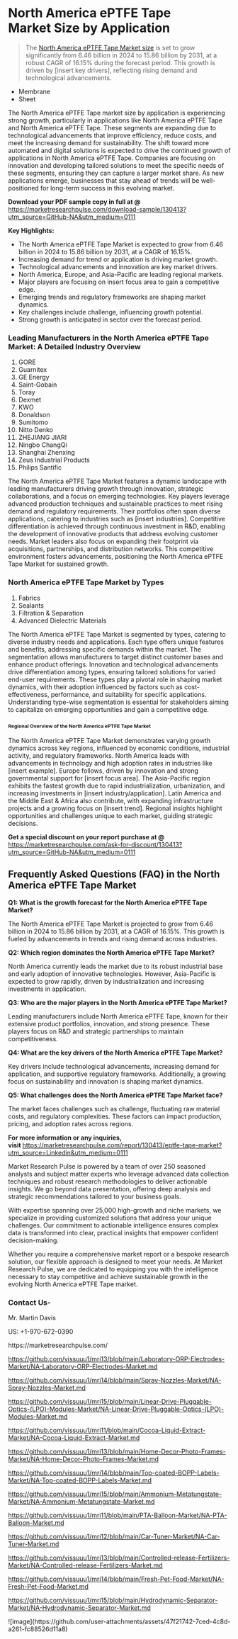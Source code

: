 <h1>North America ePTFE Tape Market&nbsp;Size by Application</h1><blockquote><p>The <a href="https://marketresearchpulse.com/download-sample/130413?utm_source=GitHub-NA&amp;utm_medium=0111">North America ePTFE Tape Market size</a> is set to grow significantly from 6.46 billion in 2024 to 15.86 billion by 2031, at a robust CAGR of 16.15% during the forecast period. This growth is driven by [insert key drivers], reflecting rising demand and technological advancements.</p></blockquote><ul><li>Membrane <li> Sheet</li></ul><p>The North America ePTFE Tape market size by application is experiencing strong growth, particularly in applications like North America ePTFE Tape and North America ePTFE Tape. These segments are expanding due to technological advancements that improve efficiency, reduce costs, and meet the increasing demand for sustainability. The shift toward more automated and digital solutions is expected to drive the continued growth of applications in North America ePTFE Tape. Companies are focusing on innovation and developing tailored solutions to meet the specific needs of these segments, ensuring they can capture a larger market share. As new applications emerge, businesses that stay ahead of trends will be well-positioned for long-term success in this evolving market.</p><p><strong>Download your PDF sample copy in full at @ </strong><a href="https://marketresearchpulse.com/download-sample/130413?utm_source=GitHub-NA&amp;utm_medium=0111">https://marketresearchpulse.com/download-sample/130413?utm_source=GitHub-NA&amp;utm_medium=0111</a></p><p><strong>Key Highlights: </strong></p><ul><li>The North America ePTFE Tape Market is expected to grow from 6.46 billion in 2024 to 15.86 billion by 2031, at a CAGR of 16.15%.</li><li>Increasing demand for trend or application is driving market growth.</li><li>Technological advancements and innovation are key market drivers.</li><li>North America, Europe, and Asia-Pacific are leading regional markets.</li><li>Major players are focusing on insert focus area to gain a competitive edge.</li><li>Emerging trends and regulatory frameworks are shaping market dynamics.</li><li>Key challenges include challenge, influencing growth potential.</li><li>Strong growth is anticipated in sector over the forecast period.</li></ul><h3>Leading Manufacturers in the North America ePTFE Tape Market: A Detailed Industry Overview</h3><ol><li>GORE</li><li>Guarnitex</li><li>GE Energy</li><li>Saint-Gobain</li><li>Toray</li><li>Dexmet</li><li>KWO</li><li>Donaldson</li><li>Sumitomo</li><li>Nitto Denko</li><li>ZHEJIANG JIARI</li><li>Ningbo ChangQi</li><li>Shanghai Zhenxing</li><li>Zeus Industrial Products</li><li>Philips Santific</li></ol><div class="flex max-w-full flex-col flex-grow"><div class="min-h-8 text-message flex w-full flex-col items-end gap-2 whitespace-normal break-words [.text-message+&amp;]:mt-5" dir="auto" data-message-author-role="assistant" data-message-id="fd8432e4-4910-450d-b182-61b7bfb0a01f" data-message-model-slug="gpt-4o"><div class="flex w-full flex-col gap-1 empty:hidden first:pt-[3px]"><div class="markdown prose w-full break-words dark:prose-invert light"><p>The North America ePTFE Tape Market features a dynamic landscape with leading manufacturers driving growth through innovation, strategic collaborations, and a focus on emerging technologies. Key players leverage advanced production techniques and sustainable practices to meet rising demand and regulatory requirements. Their portfolios often span diverse applications, catering to industries such as [insert industries]. Competitive differentiation is achieved through continuous investment in R&amp;D, enabling the development of innovative products that address evolving customer needs. Market leaders also focus on expanding their footprint via acquisitions, partnerships, and distribution networks. This competitive environment fosters advancements, positioning the North America ePTFE Tape Market for sustained growth.</p></div></div></div></div><h3>North America ePTFE Tape Market by Types</h3><ol><li>Fabrics <li> Sealants <li> Filtration & Separation <li> Advanced Dielectric Materials</li></ol><div class="flex max-w-full flex-col flex-grow"><div class="min-h-8 text-message flex w-full flex-col items-end gap-2 whitespace-normal break-words [.text-message+&amp;]:mt-5" dir="auto" data-message-author-role="assistant" data-message-id="084470be-0bb7-4664-bddf-5156b4f41249" data-message-model-slug="gpt-4o-mini"><div class="flex w-full flex-col gap-1 empty:hidden first:pt-[3px]"><div class="markdown prose w-full break-words dark:prose-invert light"><p>The North America ePTFE Tape Market is segmented by types, catering to diverse industry needs and applications. Each type offers unique features and benefits, addressing specific demands within the market. The segmentation allows manufacturers to target distinct customer bases and enhance product offerings. Innovation and technological advancements drive differentiation among types, ensuring tailored solutions for varied end-user requirements. These types play a pivotal role in shaping market dynamics, with their adoption influenced by factors such as cost-effectiveness, performance, and suitability for specific applications. Understanding type-wise segmentation is essential for stakeholders aiming to capitalize on emerging opportunities and gain a competitive edge.</p></div></div></div></div><h3><span style="font-size: 11px;">Regional Overview of the North America ePTFE Tape Market</span></h3><div class="flex max-w-full flex-col flex-grow"><div class="min-h-8 text-message flex w-full flex-col items-end gap-2 whitespace-normal break-words [.text-message+&amp;]:mt-5" dir="auto" data-message-author-role="assistant" data-message-id="e9038762-ce64-4e30-91c9-9bd413514231" data-message-model-slug="gpt-4o-mini"><div class="flex w-full flex-col gap-1 empty:hidden first:pt-[3px]"><div class="markdown prose w-full break-words dark:prose-invert light"><p>The North America ePTFE Tape Market demonstrates varying growth dynamics across key regions, influenced by economic conditions, industrial activity, and regulatory frameworks. North America leads with advancements in technology and high adoption rates in industries like [insert example]. Europe follows, driven by innovation and strong governmental support for [insert focus area]. The Asia-Pacific region exhibits the fastest growth due to rapid industrialization, urbanization, and increasing investments in [insert industry/application]. Latin America and the Middle East &amp; Africa also contribute, with expanding infrastructure projects and a growing focus on [insert trend]. Regional insights highlight opportunities and challenges unique to each market, guiding strategic decisions.</p></div></div></div></div><p><strong>Get a special discount on your report purchase at @ </strong><a href="https://marketresearchpulse.com/ask-for-discount/130413?utm_source=GitHub-NA&amp;utm_medium=0111">https://marketresearchpulse.com/ask-for-discount/130413?utm_source=GitHub-NA&amp;utm_medium=0111</a></p><h2>Frequently Asked Questions (FAQ) in the North America ePTFE Tape Market</h2><p><strong>Q1: What is the growth forecast for the North America ePTFE Tape Market?</strong></p><p>The North America ePTFE Tape Market is projected to grow from 6.46 billion in 2024 to 15.86 billion by 2031, at a CAGR of 16.15%. This growth is fueled by advancements in trends and rising demand across industries.</p><p><strong>Q2: Which region dominates the North America ePTFE Tape Market?</strong></p><p>North America currently leads the market due to its robust industrial base and early adoption of innovative technologies. However, Asia-Pacific is expected to grow rapidly, driven by industrialization and increasing investments in application.</p><p><strong>Q3: Who are the major players in the North America ePTFE Tape Market?</strong></p><p>Leading manufacturers include North America ePTFE Tape, known for their extensive product portfolios, innovation, and strong presence. These players focus on R&amp;D and strategic partnerships to maintain competitiveness.</p><p><strong>Q4: What are the key drivers of the North America ePTFE Tape Market?</strong></p><p>Key drivers include technological advancements, increasing demand for application, and supportive regulatory frameworks. Additionally, a growing focus on sustainability and innovation is shaping market dynamics.</p><p><strong>Q5: What challenges does the North America ePTFE Tape Market face?</strong></p><p>The market faces challenges such as challenge, fluctuating raw material costs, and regulatory complexities. These factors can impact production, pricing, and adoption rates across regions.</p><p><strong>For more information or any inquiries, visit&nbsp;</strong><a href="https://marketresearchpulse.com/report/130413/eptfe-tape-market?utm_source=Linkedin&utm_medium=0111">https://marketresearchpulse.com/report/130413/eptfe-tape-market?utm_source=Linkedin&utm_medium=0111</a></p><p>Market Research Pulse is powered by a team of over 250 seasoned analysts and subject matter experts who leverage advanced data collection techniques and robust research methodologies to deliver actionable insights. We go beyond data presentation, offering deep analysis and strategic recommendations tailored to your business goals.</p><p>With expertise spanning over 25,000 high-growth and niche markets, we specialize in providing customized solutions that address your unique challenges. Our commitment to actionable intelligence ensures complex data is transformed into clear, practical insights that empower confident decision-making.</p><p>Whether you require a comprehensive market report or a bespoke research solution, our flexible approach is designed to meet your needs. At Market Research Pulse, we are dedicated to equipping you with the intelligence necessary to stay competitive and achieve sustainable growth in the evolving North America ePTFE Tape market.</p><h3><strong>Contact Us-</strong></h3><p>Mr. Martin Davis</p><p>US: +1-970-672-0390</p><p>https://marketresearchpulse.com/</p><p><a href="https://github.com/vissuuu1/mri13/blob/main/Laboratory-ORP-Electrodes-Market/NA-Laboratory-ORP-Electrodes-Market.md">https://github.com/vissuuu1/mri13/blob/main/Laboratory-ORP-Electrodes-Market/NA-Laboratory-ORP-Electrodes-Market.md</a></p><p><a href="https://github.com/vissuuu1/mri14/blob/main/Spray-Nozzles-Market/NA-Spray-Nozzles-Market.md">https://github.com/vissuuu1/mri14/blob/main/Spray-Nozzles-Market/NA-Spray-Nozzles-Market.md</a></p><p><a href="https://github.com/vissuuu1/mri15/blob/main/Linear-Drive-Pluggable-Optics-(LPO)-Modules-Market/NA-Linear-Drive-Pluggable-Optics-(LPO)-Modules-Market.md">https://github.com/vissuuu1/mri15/blob/main/Linear-Drive-Pluggable-Optics-(LPO)-Modules-Market/NA-Linear-Drive-Pluggable-Optics-(LPO)-Modules-Market.md</a></p><p><a href="https://github.com/vissuuu1/mri11/blob/main/Cocoa-Liquid-Extract-Market/NA-Cocoa-Liquid-Extract-Market.md">https://github.com/vissuuu1/mri11/blob/main/Cocoa-Liquid-Extract-Market/NA-Cocoa-Liquid-Extract-Market.md</a></p><p><a href="https://github.com/vissuuu1/mri13/blob/main/Home-Decor-Photo-Frames-Market/NA-Home-Decor-Photo-Frames-Market.md">https://github.com/vissuuu1/mri13/blob/main/Home-Decor-Photo-Frames-Market/NA-Home-Decor-Photo-Frames-Market.md</a></p><p><a href="https://github.com/vissuuu1/mri14/blob/main/Top-coated-BOPP-Labels-Market/NA-Top-coated-BOPP-Labels-Market.md">https://github.com/vissuuu1/mri14/blob/main/Top-coated-BOPP-Labels-Market/NA-Top-coated-BOPP-Labels-Market.md</a></p><p><a href="https://github.com/vissuuu1/mri15/blob/main/Ammonium-Metatungstate-Market/NA-Ammonium-Metatungstate-Market.md">https://github.com/vissuuu1/mri15/blob/main/Ammonium-Metatungstate-Market/NA-Ammonium-Metatungstate-Market.md</a></p><p><a href="https://github.com/vissuuu1/mri11/blob/main/PTA-Balloon-Market/NA-PTA-Balloon-Market.md">https://github.com/vissuuu1/mri11/blob/main/PTA-Balloon-Market/NA-PTA-Balloon-Market.md</a></p><p><a href="https://github.com/vissuuu1/mri12/blob/main/Car-Tuner-Market/NA-Car-Tuner-Market.md">https://github.com/vissuuu1/mri12/blob/main/Car-Tuner-Market/NA-Car-Tuner-Market.md</a></p><p><a href="https://github.com/vissuuu1/mri13/blob/main/Controlled-release-Fertilizers-Market/NA-Controlled-release-Fertilizers-Market.md">https://github.com/vissuuu1/mri13/blob/main/Controlled-release-Fertilizers-Market/NA-Controlled-release-Fertilizers-Market.md</a></p><p><a href="https://github.com/vissuuu1/mri14/blob/main/Fresh-Pet-Food-Market/NA-Fresh-Pet-Food-Market.md">https://github.com/vissuuu1/mri14/blob/main/Fresh-Pet-Food-Market/NA-Fresh-Pet-Food-Market.md</a></p><p><a href="https://github.com/vissuuu1/mri15/blob/main/Hydrodynamic-Separator-Market/NA-Hydrodynamic-Separator-Market.md">https://github.com/vissuuu1/mri15/blob/main/Hydrodynamic-Separator-Market/NA-Hydrodynamic-Separator-Market.md</a></p>
![image](https://github.com/user-attachments/assets/47f21742-7ced-4c8d-a261-fc88526d11a8)

